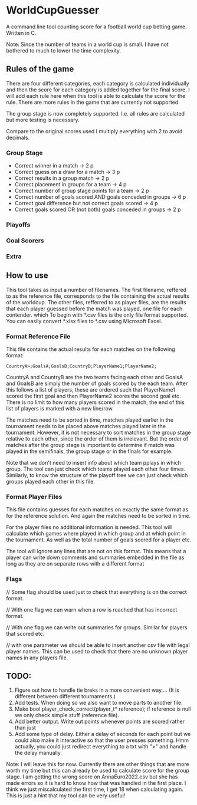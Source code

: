 # WorldCupGuesser
A command line tool counting score for a football world cup betting game. Written in C.

Note: Since the number of teams in a world cup is small. I have not bothered to much to lower the time complexity.

## Rules of the game
There are four different categories, each category is calculated individually and then the score for each category is added together for the final score. I will add each rule here when this tool is able to calculate the score for the rule. There are more rules in the game that are currently not supported.

The group stage is now completely supported. I.e. all rules are calculated but more testing is necessary.

Compare to the original scores used I multiply everything with 2 to avoid decimals.
### Group Stage
- Correct winner in a match -> 2 p
- Correct guess on a draw for a match -> 3 p
- Correct results in a group match -> 2 p
- Correct placement in groups for a team -> 4 p 
- Correct number of group stage points for a team -> 2 p
- Correct number of goals scored AND goals conceded in groups -> 6 p
- Correct goal difference but not correct goals scored -> 4 p
- Correct goals scored OR (not both) goals conceded in groups -> 2 p

### Playoffs

### Goal Scorers

### Extra

## How to use
This tool takes as input a number of filenames. The first filename, reffered to as the reference file, corresponds to the file containing the actual results of the worldcup. The other files, refferred to as player files, are the results that each player guessed before the match was played, one file for each contender.  which To begin with *.csv files is the only file format supported. You can easily convert *.xlsx files to *.csv using Microsoft Excel.

### Format Reference File
This file contains the actual results for each matches on the following format:
    
    CountryA>;GoalsA;GoalsB;CountryB;PlayerName1;PlayerName2;

CountryA and CountryB are the two teams facing each other and GoalsA and GoalsB are simply the number of goals scored by the each team. After this follows a list of players, these are ordered such that PlayerName1 scored the first goal
and then PlayerName2 scores the second goal etc. There is no limit to how many players scored in the match, the end of this list of players is marked with a new line/row.

The matches need to be sorted in time, matches played earlier in the tournament needs to be placed above matches played later in the tournament. However, it is not necessary to sort matches in the group stage relative to each other, since the order of them is irrelevant. But the order of matches after the group stage is important to determine if match was played in the semifinals, the group stage or in the finals for example.

Note that we don't need to insert info about which team pplays in which group. The tool can just check which teams played each other four times. Similarly, to know the structure of the playoff tree we can just check which groups played each other in this file.

### Format Player Files
This file contains guesses for each matches on exactly the same format as for the reference solution. And again the matches need to be sorted in time.

For the player files no additional information is needed. This tool will calculate which games where played in which group and at which point in the tournament. As well as the total number of goals scored for a player etc.

The tool will ignore any lines that are not on this format. This means that a player can write down comments and summaries embedded in the file as long as they are on separate rows with a different format

### Flags
// Some flag should be used just to check that everything is on the correct format. 

// With one flag we can warn when a row is reached that has incorrect format.

// With one flag we can write out summaries for groups. Similar for players that scored etc.

// with one parameter we should be able to insert another csv file with legal player names. This can be used to check that there are no unknown player names in any players file.

## TODO:
1. Figure out how to handle tie breks in a more convenient way.... (It is different between different tournaments.)
2. Add tests. When doing so we also want to move parts to another file.
3. Make bool player_check_correct(player_t* reference); if reference is null we only check simple stuff (reference file).
4. Add better output. Write out points whenever points are scored rather than just
5. Add some type of delay. Either a delay of seconds for each point but we could also make it interactive so that the user presses something. Hmm actually, you could just redirect everything to a txt with ">" and handle the delay manually.

Note: I will leave this for now. Currently there are other things that are more worth my time but this can already be used to calculate score for the group stage. I am getting the wrong score on AnnaEuro2022.csv but she has made errors so it is hard to know how that was handled in the first place. I think we just miscalculated the first time, I get 18 when calculating again. This is just a hint that my tool can be very useful!

